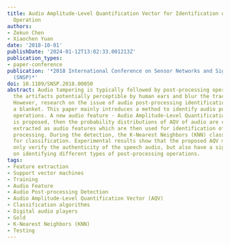 ```yaml
---
title: Audio Amplitude-Level Quantification Vector for Identification of Audio Post-Processing
  Operation
authors:
- Zekun Chen
- Xiaochen Yuan
date: '2018-10-01'
publishDate: '2024-01-12T13:02:33.001213Z'
publication_types:
- paper-conference
publication: '*2018 International Conference on Sensor Networks and Signal Processing
  (SNSP)*'
doi: 10.1109/SNSP.2018.00050
abstract: Audio tampering is typically followed by post-processing operations to mask
  the artifacts potentially perceptible by human ears and blur the traces of tampering.
  However, research on the issue of audio post-processing identification is still
  a blanket. This paper mainly introduces a method to identify audio post-processing
  operations. A new audio feature - Audio Amplitude-Level Quantification Vector (AQV)
  is proposed, then the probability distributions of AQV of audio are calculated and
  extracted as audio features which are then used for identification of various audio
  processing. During the detection, the K-Nearest Neighbors (KNN) classifier is applied
  for classification. Experimental results show that the proposed AQV method can not
  only verify the authenticity of the speech audio, but also have a significant effect
  on identifying different types of post-processing operations.
tags:
- Feature extraction
- Support vector machines
- Training
- Audio Feature
- Audio Post-processing Detection
- Audio Amplitude-Level Quantification Vector (AQV)
- Classification algorithms
- Digital audio players
- Gold
- K-Nearest Neighbors (KNN)
- Testing
---
```

